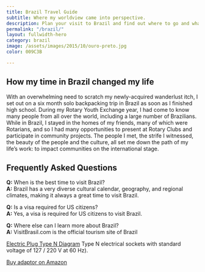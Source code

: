 ```yaml
---
title: Brazil Travel Guide
subtitle: Where my worldview came into perspective.
description: Plan your visit to Brazil and find out where to go and what to do in Brazil. Read about itineraries, activities, places to stay and travel essentials...
permalink: "/brazil/"
layout: fullwidth-hero
category: brazil
image: /assets/images/2015/10/ouro-preto.jpg
color: 009C3B

---
```


## How my time in Brazil changed my life

With an overwhelming need to scratch my newly-acquired wanderlust itch, I set out on a six month solo backpacking trip in Brazil as soon as I finished high school. During my Rotary Youth Exchange year, I had come to know many people from all over the world, including a large number of Brazilians. While in Brazil, I stayed in the homes of my friends, many of which were Rotarians, and so I had many opportunities to present at Rotary Clubs and participate in community projects. The people I met, the strife I witnessed, the beauty of the people and the culture, all set me down the path of my life’s work: to impact communities on the international stage.

## Frequently Asked Questions

**Q:** When is the best time to visit Brazil?  
**A:** Brazil has a very diverse cultural calendar, geography, and regional climates, making it always a great time to visit Brazil.

**Q:** Is a visa required for US citizens?  
**A:** Yes, a visa is required for US citizens to visit Brazil.

**Q:** Where else can I learn more about Brazil?  
**A:** VisitBrasil.com is the official tourism site of Brazil

[Electric Plug Type N Diagram](../assets/images/2015/10/electric-plug-type-n1.png)
Type N electrical sockets with standard voltage of 127 / 220 V at 60 Hz).

[Buy adaptor on Amazon](https://www.amazon.com/gp/product/B075VQDWZ7/ref=as_li_tl?ie=UTF8&camp=1789&creative=9325&creativeASIN=B075VQDWZ7&linkCode=as2&tag=judsonlmoor0a-20&linkId=f642c14792d29932c81b0b0796cb2fc1)
